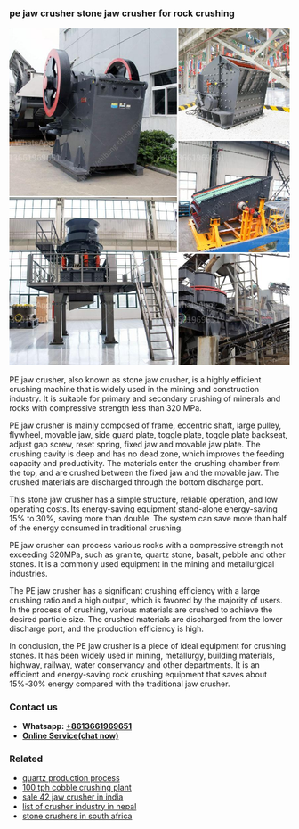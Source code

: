 <h3>pe jaw crusher stone jaw crusher for rock crushing</h3><img src='1708408417.jpg' alt=''><p>PE jaw crusher, also known as stone jaw crusher, is a highly efficient crushing machine that is widely used in the mining and construction industry. It is suitable for primary and secondary crushing of minerals and rocks with compressive strength less than 320 MPa.</p><p>PE jaw crusher is mainly composed of frame, eccentric shaft, large pulley, flywheel, movable jaw, side guard plate, toggle plate, toggle plate backseat, adjust gap screw, reset spring, fixed jaw and movable jaw plate. The crushing cavity is deep and has no dead zone, which improves the feeding capacity and productivity. The materials enter the crushing chamber from the top, and are crushed between the fixed jaw and the movable jaw. The crushed materials are discharged through the bottom discharge port.</p><p>This stone jaw crusher has a simple structure, reliable operation, and low operating costs. Its energy-saving equipment stand-alone energy-saving 15% to 30%, saving more than double. The system can save more than half of the energy consumed in traditional crushing.</p><p>PE jaw crusher can process various rocks with a compressive strength not exceeding 320MPa, such as granite, quartz stone, basalt, pebble and other stones. It is a commonly used equipment in the mining and metallurgical industries.</p><p>The PE jaw crusher has a significant crushing efficiency with a large crushing ratio and a high output, which is favored by the majority of users. In the process of crushing, various materials are crushed to achieve the desired particle size. The crushed materials are discharged from the lower discharge port, and the production efficiency is high.</p><p>In conclusion, the PE jaw crusher is a piece of ideal equipment for crushing stones. It has been widely used in mining, metallurgy, building materials, highway, railway, water conservancy and other departments. It is an efficient and energy-saving rock crushing equipment that saves about 15%-30% energy compared with the traditional jaw crusher.</p><h3>Contact us</h3><ul><li><strong>Whatsapp:&nbsp;<a href="https://wa.me/8613661969651">+8613661969651</a></strong></li><li><a href="https://swt.shibang-china.com/?git&amp;zhl&amp;pe jaw crusher stone jaw crusher for rock crushing"><strong>Online Service(chat now)</strong></a></li></ul><h3>Related</h3><ul><li><a href='quartz production process.md'>quartz production process</a></li><li><a href='100 tph cobble crushing plant.md'>100 tph cobble crushing plant</a></li><li><a href='sale 42 jaw crusher in india.md'>sale 42 jaw crusher in india</a></li><li><a href='list of crusher industry in nepal.md'>list of crusher industry in nepal</a></li><li><a href='stone crushers in south africa.md'>stone crushers in south africa</a></li></ul>